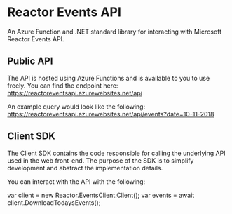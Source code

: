# Reactor Events API

An Azure Function and .NET standard library for interacting with Microsoft Reactor Events API. 

## Public API 
The API is hosted using Azure Functions and is available to you to use freely. You can find the endpoint here: 
https://reactoreventsapi.azurewebsites.net/api

An example query would look like the following: 
https://reactoreventsapi.azurewebsites.net/api/events?date=10-11-2018 


## Client SDK
The Client SDK contains the code responsible for calling the underlying API used in the web front-end. The purpose of the SDK is to simplify development and abstract the implementation details. 

You can interact with the API with the following: 

 var client = new Reactor.EventsClient.Client();
var events = await client.DownloadTodaysEvents();
